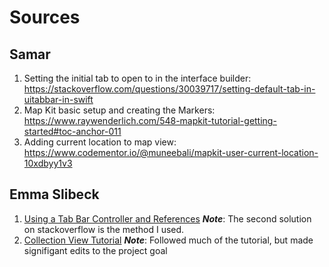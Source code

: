 #  Sources

## Samar
1. Setting the initial tab to open to in the interface builder: https://stackoverflow.com/questions/30039717/setting-default-tab-in-uitabbar-in-swift
2. Map Kit basic setup and creating the Markers: https://www.raywenderlich.com/548-mapkit-tutorial-getting-started#toc-anchor-011
3. Adding current location to map view: https://www.codementor.io/@muneebali/mapkit-user-current-location-10xdbyy1v3

## Emma Slibeck
1. [Using a Tab Bar Controller and References](https://stackoverflow.com/questions/37241684/use-storyboard-references-while-retaining-icons-text-for-tab-bar-controller)
*__Note__*: The second solution on stackoverflow is the method I used. 
2. [Collection View Tutorial](https://www.raywenderlich.com/9334-uicollectionview-tutorial-getting-started)
*__Note__*: Followed much of the tutorial, but made signifigant edits to the project goal
